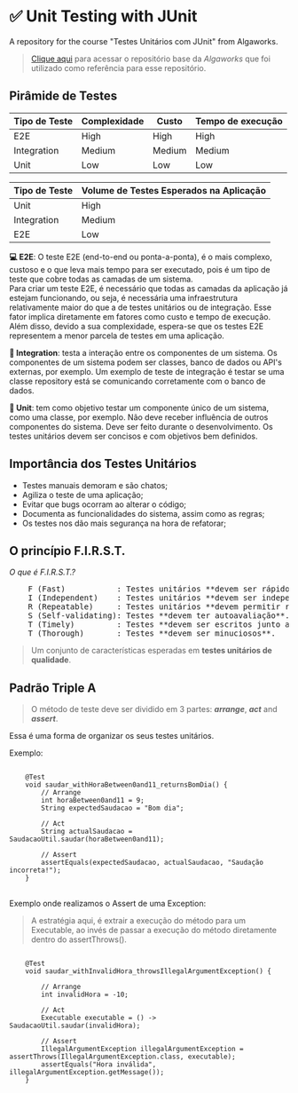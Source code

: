 # ✅ Unit Testing with JUnit
A repository for the course "Testes Unitários com JUnit" from Algaworks.

> <a href="https://github.com/algaworks/curso-testes-unitarios-junit-projeto">Clique aqui</a> para acessar o repositório base da _Algaworks_ que foi utilizado como referência para esse repositório.

## Pirâmide de Testes

| Tipo de Teste | Complexidade | Custo  | Tempo de execução |
|-------------- | ------------ | ------ | ----------------- |
| E2E           | High         | High   | High              |
| Integration   | Medium       | Medium | Medium            |
| Unit          | Low          | Low    | Low               |

| Tipo de Teste | Volume de Testes Esperados na Aplicação |
| ------------- | --------------------------------------- |
| Unit          | High                                    |
| Integration   | Medium                                  |
| E2E           | Low                                     |

**💻 E2E**: O teste E2E (end-to-end ou ponta-a-ponta), é o mais complexo, custoso e o que leva mais tempo para ser executado, pois é um tipo de teste que cobre todas as camadas de um sistema.  
Para criar um teste E2E, é necessário que todas as camadas da aplicação já estejam funcionando, ou seja, é necessária uma infraestrutura relativamente maior do que a de testes unitários ou de integração. Esse fator implica diretamente em fatores como custo e tempo de execução.  
Além disso, devido a sua complexidade, espera-se que os testes E2E representem a menor parcela de testes em uma aplicação.

**🤝 Integration**: testa a interação entre os componentes de um sistema. Os componentes de um sistema podem ser classes, banco de dados ou API's externas, por exemplo. Um exemplo de teste de integração é testar se uma classe repository está se comunicando corretamente com o banco de dados.

**🐺 Unit**: tem como objetivo testar um componente único de um sistema, como uma classe, por exemplo. Não deve receber influência de outros componentes do sistema. Deve ser feito durante o desenvolvimento. Os testes unitários devem ser concisos e com objetivos bem definidos.

## Importância dos Testes Unitários

* Testes manuais demoram e são chatos;
* Agiliza o teste de uma aplicação;
* Evitar que bugs ocorram ao alterar o código;
* Documenta as funcionalidades do sistema, assim como as regras;
* Os testes nos dão mais segurança na hora de refatorar;

## O princípio F.I.R.S.T.

_O que é F.I.R.S.T.?_

<pre>
    F (Fast)           : Testes unitários **devem ser rápidos**.  
    I (Independent)    : Testes unitários **devem ser independentes**.  
    R (Repeatable)     : Testes unitários **devem permitir repetição**.  
    S (Self-validating): Testes **devem ter autoavaliação**.  
    T (Timely)         : Testes **devem ser escritos junto ao desenvolvimento**.  
    T (Thorough)       : Testes **devem ser minuciosos**.  
</pre>

> Um conjunto de características esperadas em **testes unitários de qualidade**.

## Padrão Triple A

> O método de teste deve ser dividido em 3 partes: **_arrange_**, **_act_** and **_assert_**.

Essa é uma forma de organizar os seus testes unitários.

Exemplo:

<pre>
<code>
    @Test
    void saudar_withHoraBetween0and11_returnsBomDia() {
        // Arrange
        int horaBetween0and11 = 9;
        String expectedSaudacao = "Bom dia";
        
        // Act
        String actualSaudacao = SaudacaoUtil.saudar(horaBetween0and11);

        // Assert
        assertEquals(expectedSaudacao, actualSaudacao, "Saudação incorreta!");
    }
</code>
</pre>

Exemplo onde realizamos o Assert de uma Exception:
> A estratégia aqui, é extrair a execução do método para um Executable, ao invés de passar a execução do método diretamente dentro do assertThrows().
<pre>
<code>
    @Test
    void saudar_withInvalidHora_throwsIllegalArgumentException() {

        // Arrange
        int invalidHora = -10;

        // Act
        Executable executable = () -> SaudacaoUtil.saudar(invalidHora);

        // Assert
        IllegalArgumentException illegalArgumentException = assertThrows(IllegalArgumentException.class, executable);
        assertEquals("Hora inválida", illegalArgumentException.getMessage());
    }
</code>
</pre>